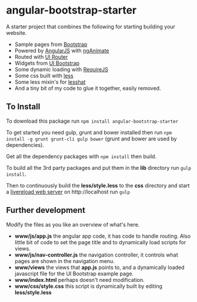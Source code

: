 # angular-bootstrap-starter

A starter project that combines the following for starting building your website.
  * Sample pages from [Bootstrap](http://getbootstrap.com/)
  * Powered by [AngularJS](https://angularjs.org/) with [ngAnimate](http://www.nganimate.org/)
  * Routed with [UI Router](http://angular-ui.github.io/ui-router/site)
  * Widgets from [UI Bootstrap](http://angular-ui.github.io/bootstrap/)
  * Some dynamic loading with [RequireJS](http://requirejs.org/)
  * Some css built with [less](http://lesscss.org/)
  * Some less mixin's for [lesshat](http://lesshat.madebysource.com/)
  * And a tiny bit of my code to glue it together, easily removed.


## To Install

To download this package run `npm install angular-bootstrap-starter`

To get started you need gulp, grunt and bower installed then run `npm install -g grunt grunt-cli gulp bower` (grunt and bower are used by dependencies).

Get all the dependency packages with `npm install` then build.

To build all the 3rd party packages and put them in the **lib**  directory run `gulp install`.

Then to continuously build the **less/style.less** to the **css** directory and start a [livereload web server](https://www.npmjs.com/package/gulp-server-livereload) on http://localhost run `gulp`

## Further development

Modify the files as you like an overview of what's here.
  * **www/js/app.js** the angular app code, it has code to handle routing. Also
    little bit of code to set the page title and to dynamically load scripts
    for views.
  * **www/js/nav-controller.js** the navigation controller, it controls what pages
    are shown in the navigation menu.
  * **www/views** the views that **app.js** points to, and a dynamically loaded
    javascript file for the UI Bootstrap example page.
  * **www/index.html** perhaps doesn't need modification.
  * **www/css/style.css** this script is dynamically built by editing **less/style.less**

